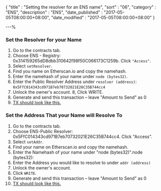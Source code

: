 {
"title"       : "Setting the resolver for an ENS name",
"sort"        : "06",
"category"    : "ENS",
"description" : "ENS",
"date_published" : "2017-05-05T08:00:00+08:00",
"date_modified"  : "2017-05-05T08:00:00+08:00"
}

---%


### Set the Resolver for your Name

1. Go to the contracts tab.
2. Choose ENS - Registry: 0x314159265dD8dbb310642f98f50C066173C1259b. Click `"Access"`.
3. Select `setResolver`.
4. Find you name on Etherscan.io and copy the namehash.
5. Enter the namehash of your name under `node (bytes32)`.
6. Enter the Public Resolver Address under `resolver (address)`: `0x5FfC014343cd971B7eb70732021E26C35B744cc4`
7. Unlock the owner's account.
8, Click WRITE.
9. Generate and send this transaction – leave "Amount to Send" as 0
10. [TX should look like this.](https://etherscan.io/tx/0x60eec50b492375bce25684f806599873b7f682e1ba504c8bed7cc90c33368118)


### Set the Address That your Name will Resolve To
1. Go to the contracts tab.
2. Choose ENS-Public Resolver: 0x5FfC014343cd971B7eb70732021E26C35B744cc4. Click "Access".
3. Select `setAddr`.
4. Find your name on Etherscan.io and copy the namehash.
5. Enter the Namehash of your name under "node (bytes32)".node (bytes32):
6. Enter the Address you would like to resolve to under `addr (address)`
7. Unlock the owner's account.
8. Click `WRITE`.
9. Generate and send this transaction – leave "Amount to Send" as 0
10. [TX should look like this.](https://etherscan.io/tx/0xe4b8cbbb9c30a9066e4d430e347e07442ccc99b927ed73280792aee718ecbd30)
